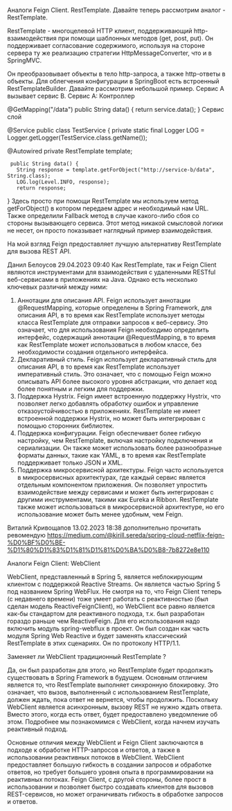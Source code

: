 Аналоги Feign Client. RestTemplate.
Давайте теперь рассмотрим аналог - RestTemplate.

RestTemplate - многоцелевой HTTP клиент, поддерживающий http-взаимодействия при помощи шаблонных методов (get, post, put).
Он поддерживает согласование содержимого, используя на стороне сервера ту же реализацию стратегии HttpMessageConverter, что и в SpringMVC.

Он преобразовывает объекты в тело http-запроса, а также http-ответы в объекты. 
Для облегчения конфигурации в SpringBoot есть встроенный RestTemplateBuilder.
Давайте рассмотрим небольшой пример.
Сервис А вызывает сервис B.
Сервис А:
Контроллер

@GetMapping("/data")
public String data() {
   return service.data();
}
Сервис слой

@Service
public class TestService {
   private static final Logger LOG = Logger.getLogger(TestService.class.getName());

   @Autowired
   private RestTemplate template;

     public String data() {
       String response = template.getForObject("http://service-b/data", String.class);
       LOG.log(Level.INFO, response);
       return response;
   }
Здесь просто при помощи RestTemplate мы используем метод getForObject() в котором передаем адрес и необходимый нам URL. Также определили Fallback метод в случае какого-либо сбоя со стороны вызывающего сервиса. Этот метод никакой смысловой логики не несет, он просто показывает наглядный пример взаимодействия.
 

На мой взгляд Feign предоставляет лучшую альтернативу RestTemplate для вызова REST API.


Данил Белоусов
29.04.2023 09:40
Как RestTemplate, так и Feign Client являются инструментами для взаимодействия с удаленными RESTful веб-сервисами в приложениях на Java. Однако есть несколько ключевых различий между ними:
1. Аннотации для описания API. Feign использует аннотации @RequestMapping, которые определены в Spring Framework, для описания API, в то время как RestTemplate использует методы класса RestTemplate для отправки запросов к веб-сервису. Это означает, что для использования Feign необходимо определить интерфейс, содержащий аннотации @RequestMapping, в то время как RestTemplate может использоваться в любом классе, без необходимости создания отдельного интерфейса.
2. Декларативный стиль. Feign использует декларативный стиль для описания API, в то время как RestTemplate использует императивный стиль. Это означает, что с помощью Feign можно описывать API более высокого уровня абстракции, что делает код более понятным и легким для поддержки.
3. Поддержка Hystrix. Feign имеет встроенную поддержку Hystrix, что позволяет легко добавлять обработку ошибок и управление отказоустойчивостью в приложениях. RestTemplate не имеет встроенной поддержки Hystrix, но может быть интегрирован с помощью сторонних библиотек.
4. Поддержка конфигурации. Feign обеспечивает более гибкую настройку, чем RestTemplate, включая настройку подключения и сериализации. Он также может использовать более разнообразные форматы данных, такие как YAML, в то время как RestTemplate поддерживает только JSON и XML.
5. Поддержка микросервисной архитектуры. Feign часто используется в микросервисных архитектурах, где каждый сервис является отдельным компонентом приложения. Он позволяет упростить взаимодействие между сервисами и может быть интегрирован с другими инструментами, такими как Eureka и Ribbon. RestTemplate также может использоваться в микросервисной архитектуре, но его использование может быть менее удобным, чем Feign.

Виталий Кривощапов
13.02.2023 18:38
дополнительно прочитать ревомендую https://medium.com/@kirill.sereda/spring-cloud-netflix-feign-%D0%BF%D0%BE-%D1%80%D1%83%D1%81%D1%81%D0%BA%D0%B8-7b8272e8e110




Аналоги Feign Client: WebClient


WebClient, представленный в Spring 5, является неблокирующим клиентом с поддержкой Reactive Streams. Он является частью Spring 5 под названием Spring WebFlux.
Не смотря на то, что Feign Client теперь (с недавнего времени) тоже умеет работать с реактивностью (был сделан модель ReactiveFeignClient), но WebClient все равно является как-бы стандартом для реактивного подхода, т.к. был разработан гораздо раньше чем ReactiveFeign.
Для его использования надо включить модуль spring-webflux в проект.
Он был создан как часть модуля Spring Web Reactive и будет заменять классический RestTemplate в этих сценариях.
Он по протоколу HTTP/1.1.

Заменяет ли WebClient традиционный RestTemplate ?

 

Да, он был разработан для этого, но RestTemplate будет продолжать существовать в Spring Framework в будущем.
Основным отличием является то, что RestTemplate выполняет синхронную блокировку. Это означает, что вызов, выполненный с использованием RestTemplate, должен ждать, пока ответ не вернется, чтобы продолжить.
Поскольку WebClient является асинхронным, вызову REST не нужно ждать ответа. Вместо этого, когда есть ответ, будет предоставлено уведомление об этом.
Подробнее мы познакомимся с WebClient, когда начнем изучать реактивный подход.

Основные отличия между WebClient и Feign Client заключаются в подходе к обработке HTTP-запросов и ответов, а также в использовании реактивных потоков в WebClient. WebClient предоставляет большую гибкость в создании запросов и обработке ответов, но требует большего уровня опыта в программировании на реактивных потоках. Feign Client, с другой стороны, более прост в использовании и позволяет быстро создавать клиентов для вызовов REST-сервисов, но может ограничивать гибкость в обработке запросов и ответов.
